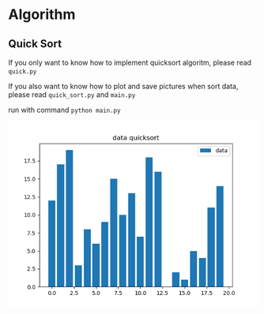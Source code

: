 # Algorithm

## Quick Sort

If you only want to know how to implement quicksort algoritm, please read `quick.py`

If you also want to know how to plot and save pictures when sort data, please read `quick_sort.py` and `main.py`

run with command `python main.py`

![quick sort](examples/quick_sort.gif)
